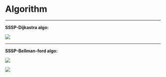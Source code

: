 # Algorithm

---

  **SSSP-Dijkastra algo:**

  ![](https://github.com/sutharp777/Algorithm/blob/master/Graph/output/dijkastra-output.png)
                                      
---

 **SSSP-Bellman-ford algo:**
                                      
  ![](https://github.com/sutharp777/Algorithm/blob/master/Graph/output/bellman-ford-output.png)

  ![](https://github.com/sutharp777/Algorithm/blob/master/Graph/output/bellman-ford.png)
